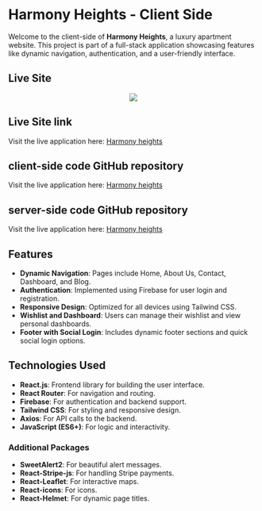 # Harmony Heights - Client Side

Welcome to the client-side of **Harmony Heights**, a luxury apartment website. This project is part of a full-stack application showcasing features like dynamic navigation, authentication, and a user-friendly interface.



##  Live Site
<div align="center">
  <img height="full" width="full" src="https://i.ibb.co.com/bjZ79Z3x/website1.png"  />
</div>

##  Live Site link
Visit the live application here: [Harmony heights](https://building-management-7130f.web.app)
## client-side code GitHub repository
Visit the live application here: [Harmony heights](https://github.com/Programming-Hero-Web-Course4/b10a12-client-side-farihaa1)
## server-side code GitHub repository
Visit the live application here: [Harmony heights](https://github.com/Programming-Hero-Web-Course4/b10a12-server-side-farihaa1)




## Features

- **Dynamic Navigation**: Pages include Home, About Us, Contact, Dashboard, and Blog.
- **Authentication**: Implemented using Firebase for user login and registration.
- **Responsive Design**: Optimized for all devices using Tailwind CSS.
- **Wishlist and Dashboard**: Users can manage their wishlist and view personal dashboards.
- **Footer with Social Login**: Includes dynamic footer sections and quick social login options.



## Technologies Used

- **React.js**: Frontend library for building the user interface.
- **React Router**: For navigation and routing.
- **Firebase**: For authentication and backend support.
- **Tailwind CSS**: For styling and responsive design.
- **Axios**: For API calls to the backend.
- **JavaScript (ES6+)**: For logic and interactivity.


### Additional Packages
- **SweetAlert2**: For beautiful alert messages.
- **React-Stripe-js**: For handling Stripe payments.
- **React-Leaflet**: For interactive maps.
- **React-icons**: For icons.
- **React-Helmet**: For dynamic page titles.



